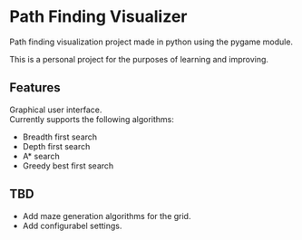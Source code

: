 # Path Finding Visualizer

Path finding visualization project made in python using the pygame module.  
  
This is a personal project for the purposes of learning and improving.  

## Features
Graphical user interface.  
Currently supports the following algorithms:  
- Breadth first search
- Depth first search
- A* search
- Greedy best first search

## TBD
- Add maze generation algorithms for the grid.
- Add configurabel settings.